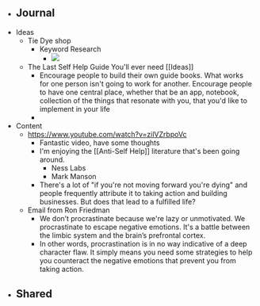 - Journal
    - 
- Ideas
    - Tie Dye shop
        - Keyword Research
            - ![](https://firebasestorage.googleapis.com/v0/b/firescript-577a2.appspot.com/o/imgs%2Fapp%2FJoes-Workspace%2FhyftiSnyHZ.png?alt=media&token=f6d01535-7bf1-453a-aa71-bce46fa2d5b3)
    - The Last Self Help Guide You'll ever need [[Ideas]]
        - Encourage people to build their own guide books. What works for one person isn't going to work for another. Encourage people to have one central place, whether that be an app, notebook, collection of the things that resonate with you, that you'd like to implement in your life
        - 
- Content
    - https://www.youtube.com/watch?v=zilVZrbpoVc
        - Fantastic video, have some thoughts
        - I'm enjoying the [[Anti-Self Help]] literature that's been going around.
            - Ness Labs
            - Mark Manson
        - There's a lot of "if you're not moving forward you're dying" and people frequently attribute it to taking action and building businesses. But does that lead to a fulfilled life?
    - Email from Ron Friedman 
        - We don’t procrastinate because we're lazy or unmotivated. We procrastinate to escape negative emotions. It's a battle between the limbic system and the brain’s prefrontal cortex.
        - In other words, procrastination is in no way indicative of a deep character flaw. It simply means you need some strategies to help you counteract the negative emotions that prevent you from taking action.
- Shared
    - 
